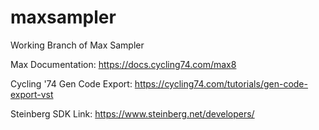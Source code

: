 # maxsampler
Working Branch of Max Sampler


Max Documentation: https://docs.cycling74.com/max8

Cycling '74 Gen Code Export: https://cycling74.com/tutorials/gen-code-export-vst

Steinberg SDK Link: https://www.steinberg.net/developers/
